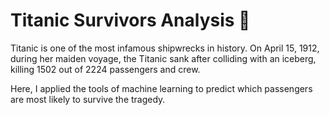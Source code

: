 # Titanic Survivors Analysis 🚢
Titanic is one of the most infamous shipwrecks in history. On April 15, 1912, during her maiden voyage, the Titanic sank after colliding with an iceberg, killing 1502 out of 2224 passengers and crew.

Here, I applied the tools of machine learning to predict which passengers are most likely to survive the tragedy.
